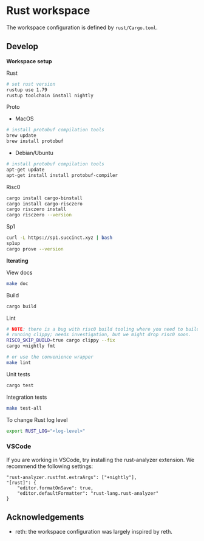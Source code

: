 # Rust workspace

The workspace configuration is defined by `rust/Cargo.toml`.

## Develop

**Workspace setup**

Rust

```sh
# set rust version
rustup use 1.79
rustup toolchain install nightly
```

Proto
- MacOS
```sh
# install protobuf compilation tools
brew update
brew install protobuf
```
- Debian/Ubuntu
```sh
# install protobuf compilation tools
apt-get update
apt-get install install protobuf-compiler
```
Risc0

```sh
cargo install cargo-binstall
cargo install cargo-risczero
cargo risczero install
cargo risczero --version
```

Sp1

```sh
curl -L https://sp1.succinct.xyz | bash
sp1up
cargo prove --version
```

**Iterating**

View docs

```sh
make doc
```

Build

```sh
cargo build
```

Lint

```sh
# NOTE: there is a bug with risc0 build tooling where you need to build before
# running clippy; needs investigation, but we might drop risc0 soon.
RISC0_SKIP_BUILD=true cargo clippy --fix
cargo +nightly fmt

# or use the convenience wrapper
make lint
```

Unit tests

```sh
cargo test
```


Integration tests

```sh
make test-all
```

To change Rust log level
```sh
export RUST_LOG="<log-level>"
```

### VSCode

If you are working in VSCode, try installing the rust-analyzer extension. We recommend the following settings:

```
"rust-analyzer.rustfmt.extraArgs": ["+nightly"],
"[rust]": {
    "editor.formatOnSave": true,
    "editor.defaultFormatter": "rust-lang.rust-analyzer"
}
```

## Acknowledgements

- reth: the workspace configuration was largely inspired by reth.